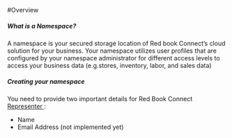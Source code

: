 #Overview

##### What is a Namespace? 
A namespace is your secured storage location of Red book Connect’s cloud solution for your business.
Your namespace utilizes user profiles that are configured by your namespace administrator for different access levels to access your business data (e.g.stores, inventory, labor, and sales data)

##### Creating your namespace 
You need to provide two important details for Red Book Connect [Representer ](mailto:ayal.keren@redbookconnect.com):
* Name
* Email Address (not implemented yet)
